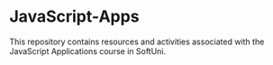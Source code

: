 # JavaScript-Apps
This repository contains resources and activities associated with the JavaScript Applications course in SoftUni.
